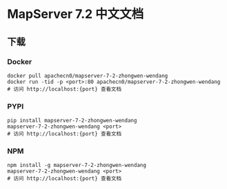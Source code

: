 # MapServer 7.2 中文文档

## 下载

### Docker

```
docker pull apachecn0/mapserver-7-2-zhongwen-wendang
docker run -tid -p <port>:80 apachecn0/mapserver-7-2-zhongwen-wendang
# 访问 http://localhost:{port} 查看文档
```

### PYPI

```
pip install mapserver-7-2-zhongwen-wendang
mapserver-7-2-zhongwen-wendang <port>
# 访问 http://localhost:{port} 查看文档
```

### NPM

```
npm install -g mapserver-7-2-zhongwen-wendang
mapserver-7-2-zhongwen-wendang <port>
# 访问 http://localhost:{port} 查看文档
```